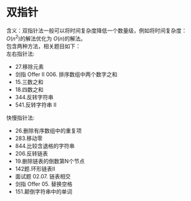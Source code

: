 # 双指针

含义：双指针法一般可以将时间复杂度降低一个数量级，例如将时间复杂度：$O(n^2)$的解法优化为 $O(n)$的解法。  
包含两种方法，相关题目如下：  
左右指针法:
* 27.移除元素
* 剑指 Offer II 006. 排序数组中两个数字之和
* 15.三数之和
* 18.四数之和
* 344.反转字符串
* 541.反转字符串 II

快慢指针法:
* 26.删除有序数组中的重复项
* 283.移动零
* 844.比较含退格的字符串
* 206.反转链表
* 19.删除链表的倒数第N个节点
* 142题.环形链表II
* 面试题 02.07. 链表相交
* 剑指 Offer 05. 替换空格
* 151.颠倒字符串中的单词
